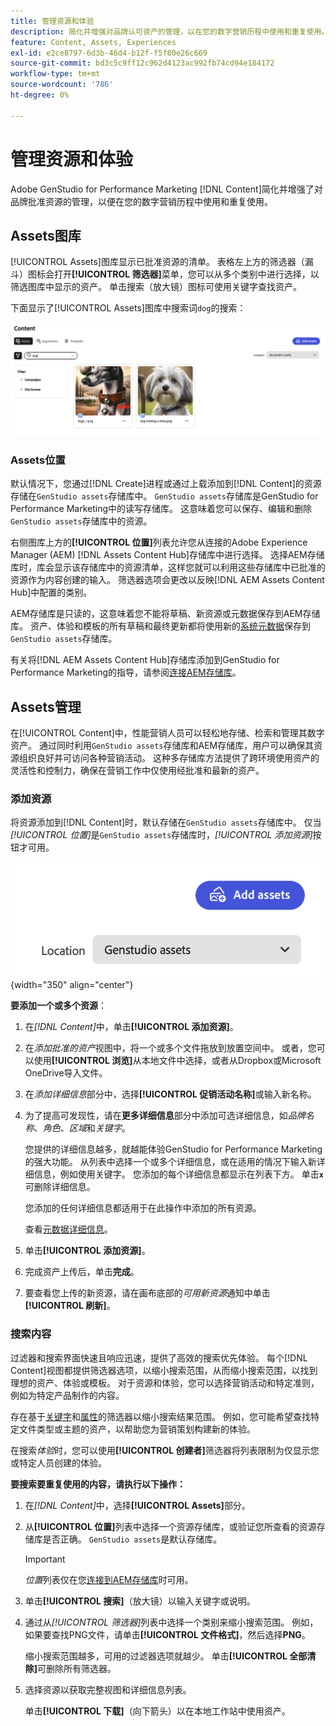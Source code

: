 ```yaml
---
title: 管理资源和体验
description: 简化并增强对品牌认可资产的管理，以在您的数字营销历程中使用和重复使用。
feature: Content, Assets, Experiences
exl-id: e2ce8797-6d3b-46d4-b12f-f5f80e26c669
source-git-commit: bd3c5c9ff12c962d4123ac992fb74cd94e184172
workflow-type: tm+mt
source-wordcount: '786'
ht-degree: 0%

---
```


# 管理资源和体验

Adobe GenStudio for Performance Marketing [!DNL Content]简化并增强了对品牌批准资源的管理，以便在您的数字营销历程中使用和重复使用。

## Assets图库

[!UICONTROL Assets]图库显示已批准资源的清单。 表格左上方的筛选器（漏斗）图标会打开&#x200B;**[!UICONTROL 筛选器]**&#x200B;菜单，您可以从多个类别中进行选择，以筛选图库中显示的资产。 单击搜索（放大镜）图标可使用关键字查找资产。

下面显示了[!UICONTROL Assets]图库中搜索词`dog`的搜索：

![Assets视图（包含对狗的搜索）](../../assets/content-assets.png)

### Assets位置

默认情况下，您通过[!DNL Create]进程或通过上载添加到[!DNL Content]的资源存储在`GenStudio assets`存储库中。 `GenStudio assets`存储库是GenStudio for Performance Marketing中的读写存储库。 这意味着您可以保存、编辑和删除`GenStudio assets`存储库中的资源。

右侧图库上方的&#x200B;**[!UICONTROL 位置]**&#x200B;列表允许您从连接的Adobe Experience Manager (AEM) [!DNL Assets Content Hub]存储库中进行选择。 选择AEM存储库时，库会显示该存储库中的资源清单，这样您就可以利用这些存储库中已批准的资源作为内容创建的输入。 筛选器选项会更改以反映[!DNL AEM Assets Content Hub]中配置的类别。

AEM存储库是只读的，这意味着您不能将草稿、新资源或元数据保存到AEM存储库。 资产、体验和模板的所有草稿和最终更新都将使用新的[系统元数据](asset-details.md#system-metadata)保存到`GenStudio assets`存储库。

有关将[!DNL AEM Assets Content Hub]存储库添加到GenStudio for Performance Marketing的指导，请参阅[连接AEM存储库](connect-aem-repo.md)。

## Assets管理

在[!UICONTROL Content]中，性能营销人员可以轻松地存储、检索和管理其数字资产。 通过同时利用`GenStudio assets`存储库和AEM存储库，用户可以确保其资源组织良好并可访问各种营销活动。 这种多存储库方法提供了跨环境使用资产的灵活性和控制力，确保在营销工作中仅使用经批准和最新的资产。

### 添加资源

将资源添加到[!DNL Content]时，默认存储在`GenStudio assets`存储库中。 仅当&#x200B;_[!UICONTROL 位置]_&#x200B;是`GenStudio assets`存储库时，_[!UICONTROL 添加资源]_&#x200B;按钮才可用。

![位置字段](../../assets/content-location.png){width="350" align="center"}

**要添加一个或多个资源**：

1. 在&#x200B;_[!DNL Content]_&#x200B;中，单击&#x200B;**[!UICONTROL 添加资源]**。

1. 在&#x200B;_添加批准的资产_&#x200B;视图中，将一个或多个文件拖放到放置空间中。 或者，您可以使用&#x200B;**[!UICONTROL 浏览]**&#x200B;从本地文件中选择，或者从Dropbox或Microsoft OneDrive导入文件。

1. 在&#x200B;_添加详细信息_&#x200B;部分中，选择&#x200B;**[!UICONTROL 促销活动名称]**&#x200B;或输入新名称。

1. 为了提高可发现性，请在&#x200B;**更多详细信息**&#x200B;部分中添加可选详细信息，如&#x200B;_品牌名称_、_角色_、_区域_&#x200B;和&#x200B;_关键字_。

   您提供的详细信息越多，就越能体验GenStudio for Performance Marketing的强大功能。 从列表中选择一个或多个详细信息，或在适用的情况下输入新详细信息，例如使用关键字。 您添加的每个详细信息都显示在列表下方。 单击&#x200B;**`x`**&#x200B;可删除详细信息。

   您添加的任何详细信息都适用于在此操作中添加的所有资源。

   查看[元数据详细信息](/help/user-guide/content/asset-details.md#system-metadata)。

1. 单击&#x200B;**[!UICONTROL 添加资源]**。

1. 完成资产上传后，单击&#x200B;**完成**。

1. 要查看您上传的新资源，请在画布底部的&#x200B;_可用新资源_&#x200B;通知中单击&#x200B;**[!UICONTROL 刷新]**。

<!-- 
In the future, need guidance on template upload errors. For now, the UI just says error.
-->

### 搜索内容

过滤器和搜索界面快速且响应迅速，提供了高效的搜索优先体验。 每个[!DNL Content]视图都提供筛选器选项，以缩小搜索范围，从而缩小搜索范围，以找到理想的资产、体验或模板。 对于资源和体验，您可以选择营销活动和特定准则，例如为特定产品制作的内容。

存在基于[关键字](asset-details.md#user-defined-metadata)和[属性](/help/user-guide/insights/attributes.md)的筛选器以缩小搜索结果范围。 例如，您可能希望查找特定文件类型或主题的资产，以帮助您为营销策划构建新的体验。

在搜索&#x200B;_体验_&#x200B;时，您可以使用&#x200B;**[!UICONTROL 创建者]**&#x200B;筛选器将列表限制为仅显示您或特定人员创建的体验。

**要搜索要重复使用的内容，请执行以下操作：**

1. 在&#x200B;_[!DNL Content]_&#x200B;中，选择&#x200B;**[!UICONTROL Assets]**&#x200B;部分。

1. 从&#x200B;**[!UICONTROL 位置]**&#x200B;列表中选择一个资源存储库，或验证您所查看的资源存储库是否正确。 `GenStudio assets`是默认存储库。

   >[!IMPORTANT]
   >
   >_位置_&#x200B;列表仅在您[连接到AEM存储库](connect-aem-repo.md)时可用。

1. 单击&#x200B;**[!UICONTROL 搜索]**（放大镜）以输入关键字或说明。

1. 通过从&#x200B;_[!UICONTROL 筛选器]_&#x200B;列表中选择一个类别来缩小搜索范围。 例如，如果要查找PNG文件，请单击&#x200B;**[!UICONTROL 文件格式]**，然后选择&#x200B;**PNG**。

   缩小搜索范围越多，可用的过滤器选项就越少。 单击&#x200B;**[!UICONTROL 全部清除]**&#x200B;可删除所有筛选器。

1. 选择资源以获取完整视图和详细信息列表。

   单击&#x200B;**[!UICONTROL 下载]**（向下箭头）以在本地工作站中使用资产。
